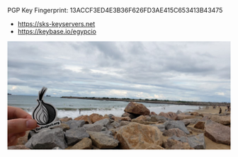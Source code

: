 PGP Key Fingerprint: 13ACCF3ED4E3B36F626FD3AE415C653413B43475

  - https://sks-keyservers.net
  - https://keybase.io/egypcio

![criptobaiao-fortaleza-2019-tor.jpeg](criptobaiao-fortaleza-2019-tor.jpeg)

